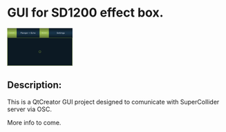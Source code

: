 # GUI for SD1200 effect box.

<img src="img/SD1200_GUI_ScreenShot.png" style="width:30%"/>

## Description:
This is a QtCreator GUI project designed to comunicate with SuperCollider server via OSC.



More info to come.
